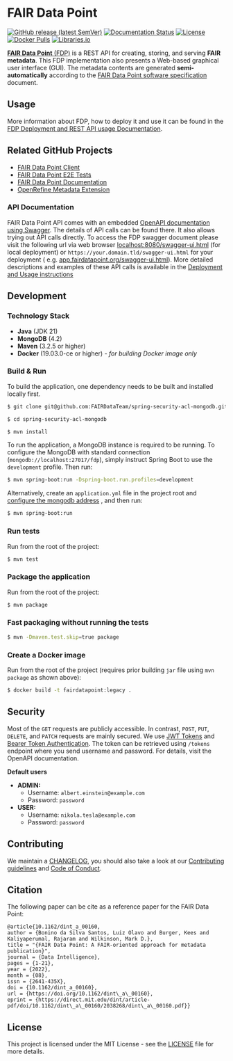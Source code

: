 # FAIR Data Point

[![GitHub release (latest SemVer)](https://img.shields.io/github/v/release/FAIRDataTeam/FAIRDataPoint?sort=semver)](https://github.com/FAIRDataTeam/FAIRDataPoint/releases)
[![Documentation Status](https://readthedocs.org/projects/fairdatapoint/badge/?version=latest)](https://fairdatapoint.readthedocs.io/en/latest/?badge=latest)
[![License](https://img.shields.io/github/license/FAIRDataTeam/FAIRDataPoint)](https://github.com/FAIRDataTeam/FAIRDataPoint/blob/develop/LICENSE)
[![Docker Pulls](https://img.shields.io/docker/pulls/fairdata/fairdatapoint)](https://hub.docker.com/r/fairdata/fairdatapoint)
[![Libraries.io](https://img.shields.io/librariesio/github/FAIRDataTeam/FAIRDataPoint)](https://libraries.io/github/FAIRDataTeam/FAIRDataPoint)

[**FAIR Data Point** (FDP)](https://www.fairdatapoint.org) is a REST API for creating, storing, and serving **FAIR
metadata**. This FDP implementation also presents a Web-based graphical user interface (GUI). The metadata contents are
generated **semi-automatically** according to
the [FAIR Data Point software specification](https://specs.fairdatapoint.org) document.

## Usage

More information about FDP, how to deploy it and use it can be found in
the [FDP Deployment and REST API usage Documentation](https://fairdatapoint.readthedocs.io/).

## Related GitHub Projects

- [FAIR Data Point Client](https://github.com/FAIRDataTeam/FAIRDataPoint-client)
- [FAIR Data Point E2E Tests](https://github.com/FAIRDataTeam/FAIRDataPoint-E2E-Tests)
- [FAIR Data Point Documentation](https://github.com/FAIRDataTeam/FAIRDataPoint-Docs)
- [OpenRefine Metadata Extension](https://github.com/FAIRDataTeam/OpenRefine-metadata-extension)

### API Documentation

FAIR Data Point API comes with an embedded [OpenAPI documentation using Swagger](https://swagger.io/specification/). The
details of API calls can be found there. It also allows trying out API calls directly. To access the FDP swagger
document please visit the following url via web
browser [localhost:8080/swagger-ui.html](http://localhost:8080/swagger-ui.html) (for local deployment)
or `https://your.domain.tld/swagger-ui.html` for your deployment (
e.g. [app.fairdatapoint.org/swagger-ui.html](https://app.fairdatapoint.org/swagger-ui.html)).  More detailed descriptions and examples of these API calls is available in the [Deployment and Usage instructions](https://fairdatapoint.readthedocs.io/)

## Development

### Technology Stack

- **Java** (JDK 21)
- **MongoDB** (4.2)
- **Maven** (3.2.5 or higher)
- **Docker** (19.03.0-ce or higher) - *for building Docker image only*

### Build & Run

To build the application, one dependency needs to be built and installed locally first.

```bash
$ git clone git@github.com:FAIRDataTeam/spring-security-acl-mongodb.git

$ cd spring-security-acl-mongodb

$ mvn install
```

To run the application, a MongoDB instance is required to be running. To configure the MongoDB with standard
connection (`mongodb://localhost:27017/fdp`), simply instruct Spring Boot to use the `development` profile. Then run:

```bash
$ mvn spring-boot:run -Dspring-boot.run.profiles=development
```

Alternatively, create an `application.yml` file in the project root
and [configure the mongodb address](https://fairdatapoint.readthedocs.io/en/latest/deployment/advanced-configuration.html#mongo-db)
, and then run:

```bash
$ mvn spring-boot:run
```

### Run tests

Run from the root of the project:

```bash
$ mvn test
```

### Package the application

Run from the root of the project:

```bash
$ mvn package
```

### Fast packaging without running the tests

```bash
$ mvn -Dmaven.test.skip=true package
```

### Create a Docker image

Run from the root of the project (requires prior building `jar` file using `mvn package` as shown above):

```bash
$ docker build -t fairdatapoint:legacy .
```

## Security

Most of the `GET` requests are publicly accessible. In contrast, `POST`, `PUT`, `DELETE`, and `PATCH` requests are
mainly secured. We use [JWT Tokens](https://jwt.io/)
and [Bearer Token Authentication](https://swagger.io/docs/specification/authentication/bearer-authentication/). The
token can be retrieved using `/tokens` endpoint where you send username and password. For details, visit the OpenAPI
documentation.

**Default users**

- **ADMIN:**
    - Username: `albert.einstein@example.com`
    - Password: `password`
- **USER:**
    - Username: `nikola.tesla@example.com`
    - Password: `password`

## Contributing

We maintain a [CHANGELOG](CHANGELOG.md), you should also take a look at our [Contributing guidelines](CONTRIBUTING.md)
and [Code of Conduct](CODE_OF_CONDUCT.md).

## Citation

The following paper can be cite as a reference paper for the FAIR Data Point:

    @article{10.1162/dint_a_00160,
    author = {Bonino da Silva Santos, Luiz Olavo and Burger, Kees and Kaliyaperumal, Rajaram and Wilkinson, Mark D.},
    title = "{FAIR Data Point: A FAIR-oriented approach for metadata publication}",
    journal = {Data Intelligence},
    pages = {1-21},
    year = {2022},
    month = {08},
    issn = {2641-435X},
    doi = {10.1162/dint_a_00160},
    url = {https://doi.org/10.1162/dint\_a\_00160},
    eprint = {https://direct.mit.edu/dint/article-pdf/doi/10.1162/dint\_a\_00160/2038268/dint\_a\_00160.pdf}}
    
## License

This project is licensed under the MIT License - see the [LICENSE](LICENSE) file for more details.
